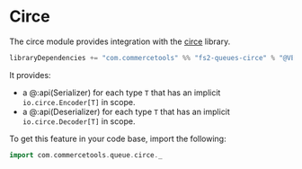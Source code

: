 # Circe

The circe module provides integration with the [circe][circe] library.

```scala
libraryDependencies += "com.commercetools" %% "fs2-queues-circe" % "@VERSION@"
```

It provides:

 - a @:api(Serializer) for each type `T` that has an implicit `io.circe.Encoder[T]` in scope.
 - a @:api(Deserializer) for each type `T` that has an implicit `io.circe.Decoder[T]` in scope.

To get this feature in your code base, import the following:

```scala mdoc
import com.commercetools.queue.circe._
```

[circe]: https://circe.github.io/circe/

